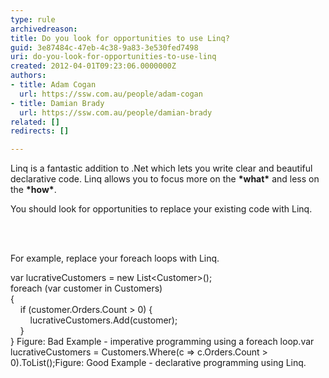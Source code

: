 ```yaml
---
type: rule
archivedreason: 
title: Do you look for opportunities to use Linq?
guid: 3e87484c-47eb-4c38-9a83-3e530fed7498
uri: do-you-look-for-opportunities-to-use-linq
created: 2012-04-01T09:23:06.0000000Z
authors:
- title: Adam Cogan
  url: https://ssw.com.au/people/adam-cogan
- title: Damian Brady
  url: https://ssw.com.au/people/damian-brady
related: []
redirects: []

---
```



<p>Linq is a fantastic addition to .Net which lets you write clear and beautiful declarative code. Linq allows you to focus more on the <strong>*what*</strong> and less on the <strong>*how*</strong>.</p>
<p>You should look for opportunities to replace your existing code with Linq.</p>
<br><excerpt class='endintro'></excerpt><br>
<p>​For example, replace your foreach loops with Linq.</p>
<p><span class="ssw-rteStyle-CodeArea">var lucrativeCustomers = new List&lt;Customer&gt;();<br>foreach (var customer in Customers)<br>&#123;<br>&#160;&#160;&#160; if (customer.Orders.Count &gt; 0) &#123;<br>&#160;&#160;&#160;&#160;&#160;&#160;&#160; lucrativeCustomers.Add(customer);<br>&#160;&#160;&#160; &#125;<br>&#125;</span> <span class="ssw-rteStyle-FigureBad">Figure&#58; Bad Example - imperative programming using a foreach </span><span class="ssw-rteStyle-FigureBad">loop.</span><span class="ssw-rteStyle-CodeArea">var</span><span class="ssw-rteStyle-CodeArea"> lucrativeCustomers = Customers.Where(c =&gt; c.Orders.Count &gt; 0).ToList();</span><span class="ssw-rteStyle-FigureGood">Figure&#58; Good Example - declarative programming using Linq.</span></p>


